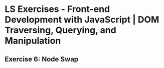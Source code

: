 # LS Exercises - Front-end Development with JavaScript | DOM Traversing, Querying, and Manipulation

## Exercise 6: Node Swap
